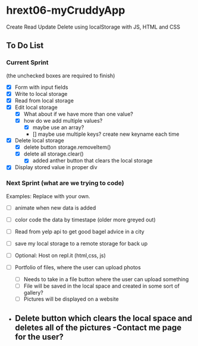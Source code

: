 # hrext06-myCruddyApp
Create Read Update Delete using localStorage with JS, HTML and CSS


## To Do List

### Current Sprint
(the unchecked boxes are required to finish)
- [x] Form with input fields
- [x] Write to local storage
- [x] Read from local storage
- [x] Edit local storage
    - [x] What about if we have more than one value?
    - [x] how do we add multiple values?
        - [x] maybe use an array?
        - [] maybe use multiple keys? create new keyname each time

- [x] Delete local storage
    - [x] delete button storage.removeItem()
    - [x] delete all storage.clear()
    	-[x] added anther button that clears the local storage 
- [x] Display stored value in proper div

### Next Sprint (what are we trying to code)
Examples: Replace with your own.
- [ ] animate when new data is added
- [ ] color code the data by timestape (older more greyed out)
- [ ] Read from yelp api to get good bagel advice in a city
- [ ] save my local storage to a remote storage for back up

- [ ] Optional: Host on repl.it (html,css, js)


-[ ] Portfolio of files, where the user can upload photos 
  -[ ] Needs to take in a file button where the user can upload something
  -[ ] File will be saved in the local space and created in some sort of 
       gallery?
  -[ ] Pictures will be displayed on a website

- Delete button which clears the local space and deletes all of the pictures 
-Contact me page for the user?
  -      
